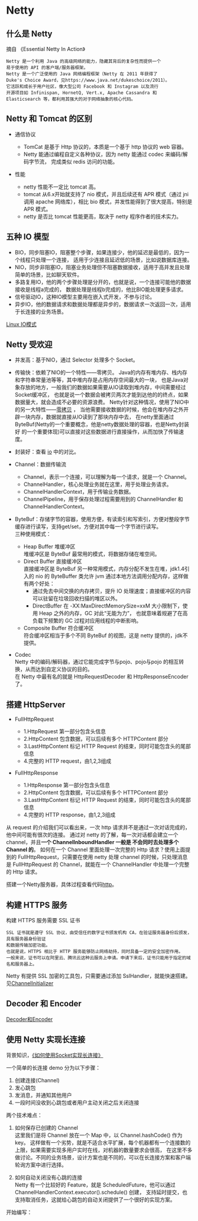 # Netty


## 什么是 Netty

摘自 《Essential Netty In Action》
```text
Netty 是一个利用 Java 的高级网络的能力，隐藏其背后的复杂性而提供一个
易于使用的 API 的客户端/服务器框架。
Netty 是一个广泛使用的 Java 网络编程框架（Netty 在 2011 年获得了
Duke's Choice Award，见https://www.java.net/dukeschoice/2011）。
它活跃和成长于用户社区，像大型公司 Facebook 和 Instagram 以及流行
开源项目如 Infinispan, HornetQ, Vert.x, Apache Cassandra 和
Elasticsearch 等，都利用其强大的对于网络抽象的核心代码。
```


## Netty 和 Tomcat 的区别

- 通信协议
    - TomCat 是基于 Http 协议的，本质是一个基于 http 协议的 web 容器。
    - Netty 能通过编程自定义各种协议，因为 netty 能通过 codec 来编码/解码字节流，
    完成类似 redis 访问的功能。

- 性能
    - netty 性能不一定比 tomcat 高。
    - tomcat 从6.x开始就支持了 nio 模式，并且后续还有 APR 模式（通过 jni 调用
    apache 网络库），相比 bio 模式，并发性能得到了很大提高，特别是 APR 模式。
    - netty 是否比 tomcat 性能更高，取决于 netty 程序作者的技术实力。
    

## 五种 IO 模型

- BIO，同步阻塞IO，阻塞整个步骤，如果连接少，他的延迟是最低的，因为一个线程只处理一个连接，
适用于少连接且延迟低的场景，比如说数据库连接。
- NIO，同步非阻塞IO，阻塞业务处理但不阻塞数据接收，适用于高并发且处理简单的场景，比如聊天软件。
- 多路复用IO，他的两个步骤处理是分开的，也就是说，一个连接可能他的数据接收是线程a完成的，
数据处理是线程b完成的，他比BIO能处理更多请求。
- 信号驱动IO，这种IO模型主要用在嵌入式开发，不参与讨论。
- 异步IO，他的数据请求和数据处理都是异步的，数据请求一次返回一次，适用于长连接的业务场景。

[Linux IO模式](https://segmentfault.com/a/1190000003063859)


## Netty 受欢迎

- 并发高：基于NIO，通过 Selector 处理多个 Socket。

- 传输快：依赖了NIO的一个特性——零拷贝。
Java的内存有堆内存、栈内存和字符串常量池等等，其中堆内存是占用内存空间最大的一块，
也是Java对象存放的地方，一般我们的数据如果需要从IO读取到堆内存，中间需要经过Socket缓冲区，
也就是说一个数据会被拷贝两次才能到达他的的终点，如果数据量大，就会造成不必要的资源浪费。
Netty针对这种情况，使用了NIO中的另一大特性——[零拷贝](https://www.ibm.com/developerworks/cn/linux/l-cn-zerocopy1/index.html) ，
当他需要接收数据的时候，他会在堆内存之外开辟一块内存，数据就直接从IO读到了那块内存中去，
在netty里面通过ByteBuf(Netty的一个重要概念，他是netty数据处理的容器，也是Netty封装好
的一个重要体现)可以直接对这些数据进行直接操作，从而加快了传输速度。

- 封装好：查看 [io](io/) 中的对比。

- Channel：数据传输流
    - Channel，表示一个连接，可以理解为每一个请求，就是一个 Channel。
    - ChannelHandler，核心处理业务就在这里，用于处理业务请求。
    - ChannelHandlerContext，用于传输业务数据。
    - ChannelPipeline，用于保存处理过程需要用到的 ChannelHandler 和 ChannelHandlerContext。
    
- ByteBuf：存储字节的容器，使用方便，有读索引和写索引，方便对整段字节缓存进行读写，支持get/set，方便对其中每一个字节进行读写。  
三种使用模式：
    - Heap Buffer 堆缓冲区  
    堆缓冲区是 ByteBuf 最常用的模式，将数据存储在堆空间。
    - Direct Buffer 直接缓冲区  
    直接缓冲区是 ByteBuf 另一种常用模式，内存分配不发生在堆，jdk1.4引入的 nio 的 ByteBuffer 类允许 jvm
    通过本地方法调用分配内存，这样做有两个好处：
        - 通过免去中间交换的内存拷贝，提升 IO 处理速度；直接缓冲区的内容可以驻留在垃圾回收扫描的堆区以外。
        - DirectBuffer 在 -XX:MaxDirectMemorySize=xxM 大小限制下，使用 Heap 之外的内存，GC 对此“无能为力”，
        也就意味着规避了在高负载下频繁的 GC 过程对应用线程的中断影响。
    - Composite Buffer 符合缓冲区  
    符合缓冲区相当于多个不同 ByteBuf 的视图，这是 netty 提供的，jdk不提供。
    
- Codec  
Netty 中的编码/解码器，通过它能完成字节与pojo、pojo与pojo 的相互转换，从而达到自定义协议的目的。  
在 Netty 中最有名的就是 HttpRequestDecoder 和 HttpResponseEncoder 了。
    

## 搭建 HttpServer

- FullHttpRequest
    - 1.HttpRequest 第一部分包含头信息
    - 2.HttpContent 包含数据，可以后续有多个 HTTPContent 部分
    - 3.LastHttpContent 标记 HTTP Request 的结束，同时可能包含头的尾部信息
    - 4.完整的 HTTP request，由1,2,3组成
    
- FullHttpResponse
    - 1.HttpResponse 第一部分包含头信息
    - 2.HttpContent 包含数据，可以后续有多个 HTTPContent 部分
    - 3.LastHttpContent 标记 HTTP Request 的结束，同时可能包含头的尾部信息
    - 4.完整的 HTTP response，由1,2,3组成
    
从 request 的介绍我们可以看出来，一次 http 请求并不是通过一次对话完成的，他中间可能有很次的连接。
通过对 netty 的了解，每一次对话都会建立一个 channel，并且**一个 ChannelInboundHandler 一般是
不会同时去处理多个 Channel 的**。
如何在一个 Channel 里面处理一次完整的 Http 请求？使用上面提到的 FullHttpRequest，只需要在使用
netty 处理 channel 的时候，只处理消息是 FullHttpRequest 的 Channel，就能在一个 ChannelHandler
中处理一个完整的 Http 请求。

搭建一个Netty服务器，具体过程查看代码[http](http/)。


## 构建 HTTPS 服务

构建 HTTPS 服务需要 SSL 证书  
```text
SSL 证书就是遵守 SSL 协议，由受信任的数字证书颁发机构 CA，在验证服务器身份后颁发，具有服务器身份验证
和数据传输加密功能。
也就是说，HTTPS 相比于 HTTP 服务能够防止网络劫持，同时具备一定的安全加密作用。
一般来说，证书可以在阿里云、腾讯云这种云服务上申请。申请下来后，证书只能用于指定的域名和服务器上。
```
Netty 有提供 SSL 加密的工具包，只需要通过添加 SslHandler，就能快速搭建。见[ChannelInitializer](http/SSLChannelInitializer.java)


## Decoder 和 Encoder

[Decoder和Encoder](https://www.jianshu.com/p/fd815bd437cd)


## 使用 Netty 实现长连接

背景知识，[《如何使用Socket实现长连接》](https://www.jianshu.com/p/b36632165de5)

一个简单的长连接 demo 分为以下步骤：
1. 创建连接(Channel)
2. 发心跳包
3. 发消息，并通知其他用户
4. 一段时间没收到心跳包或者用户主动关闭之后关闭连接

两个技术难点：
1. 如何保存已创建的 Channel  
这里我们是将 Channel 放在一个 Map 中，以 Channel.hashCode() 作为 key。
这样做有一个劣势，就是不适合水平扩展，每个机器都有一个连接数的上限，如果需要实现多用户实时在线，对机器的数量要求会很高，
在这里不多做讨论。不同的业务场景，设计方案也是不同的，可以在长连接方案和客户端轮询方案中进行选择。

2. 如何自动关闭没有心跳的连接  
Netty 有一个比较好的 Feature，就是 ScheduledFuture，他可以通过 ChannelHandlerContext.executor().schedule() 创建，
支持延时提交，也支持取消任务，这就给心跳包的自动关闭提供了一个很好的实现方案。

开始编写：


